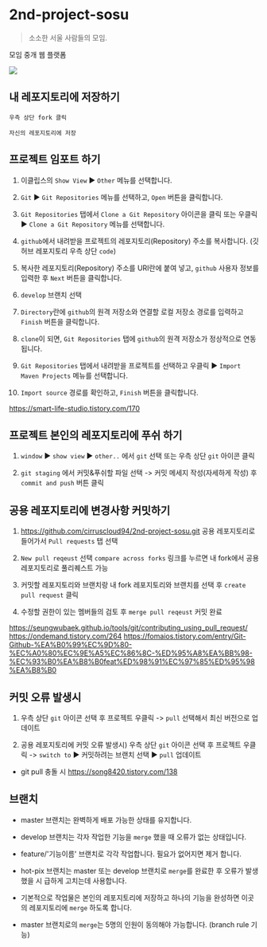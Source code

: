 # 2nd-project-sosu
> 소소한 서울 사람들의 모임.

모임 중개 웹 플랫폼

![](../total-branch.png)

## 내 레포지토리에 저장하기

```
우측 상단 fork 클릭
```

```
자신의 레포지토리에 저장
```

## 프로젝트 임포트 하기

1. 이클립스의 ``Show View`` ▶ ``Other`` 메뉴를 선택합니다.

2. ``Git`` ▶ ``Git Repositories`` 메뉴를 선택하고, ``Open`` 버튼을 클릭합니다.

3. ``Git Repositories`` 탭에서 ``Clone a Git Repository`` 아이콘을 클릭 또는 우클릭 ▶ ``Clone a Git Repository`` 메뉴를 선택합니다.

4. ``github``에서 내려받을 프로젝트의 레포지토리(Repository) 주소를 복사합니다. (깃허브 레포지토리 우측 상단 ``code``)

5. 복사한 레포지토리(Repository) 주소를 URI란에 붙여 넣고, ``github`` 사용자 정보를 입력한 후 ``Next`` 버튼을 클릭합니다.

6. ``develop`` 브랜치 선택

7. ``Directory``란에 ``github``의 원격 저장소와 연결할 로컬 저장소 경로를 입력하고 ``Finish`` 버튼을 클릭합니다.

8. ``clone``이 되면, ``Git Repositories`` 탭에 ``github``의 원격 저장소가 정상적으로 연동됩니다.

9. ``Git Repositories`` 탭에서 내려받을 프로젝트를 선택하고 우클릭 ▶ ``Import Maven Projects`` 메뉴를 선택합니다.

10. ``Import source`` 경로를 확인하고, ``Finish`` 버튼을 클릭합니다.


https://smart-life-studio.tistory.com/170

## 프로젝트 본인의 레포지토리에 푸쉬 하기

1. ``window`` ▶ ``show view`` ▶ ``other..`` 에서 ``git`` 선택 또는 우측 상단 ``git`` 아이콘 클릭

2. ``git staging`` 에서 커밋&푸쉬할 파일 선택 -> 커밋 메세지 작성(자세하게 작성) 후 ``commit and push`` 버튼 클릭


## 공용 레포지토리에 변경사항 커밋하기

1. https://github.com/cirruscloud94/2nd-project-sosu.git 공용 레포지토리로 들어가서 ``Pull requests`` 탭 선택 

2. ``New pull reqeust`` 선택 ``compare across forks`` 링크를 누르면 내 fork에서 공용 레포지토리로 풀리퀘스트 가능

3. 커밋할 레포지토리와 브랜치랑 내 fork 레포지토리와 브랜치를 선택 후 ``create pull request`` 클릭

4. 수정할 권한이 있는 멤버들의 검토 후 ``merge pull reqeust`` 커밋 완료

https://seungwubaek.github.io/tools/git/contributing_using_pull_request/
https://ondemand.tistory.com/264
https://fomaios.tistory.com/entry/Git-Github-%EA%B0%99%EC%9D%80-%EC%A0%80%EC%9E%A5%EC%86%8C-%ED%95%A8%EA%BB%98-%EC%93%B0%EA%B8%B0feat%ED%98%91%EC%97%85%ED%95%98%EA%B8%B0

## 커밋 오류 발생시

1. 우측 상단 ``git`` 아이콘 선택 후 프로젝트 우클릭 -> ``pull`` 선택해서 최신 버전으로 업데이트

2. 공용 레포지토리에 커밋 오류 발생시) 우측 상단 ``git`` 아이콘 선택 후 프로젝트 우클릭 -> ``switch to`` ▶ 커밋하려는 브랜치 선택 ▶ ``pull`` 업데이트

* git pull 충돌 시
https://song8420.tistory.com/138

## 브랜치

* master 브랜치는 완벽하게 배포 가능한 상태를 유지합니다.

* develop 브랜치는 각자 작업한 기능을 ``merge`` 했을 때 오류가 없는 상태입니다.

* feature/'기능이름' 브랜치로 각각 작업합니다. 필요가 없어지면 제거 합니다.

* hot-pix 브랜치는 master 또는 develop 브랜치로 ``merge``를 완료한 후 오류가 발생했을 시 급하게 고치는데 사용합니다.

* 기본적으로 작업물은 본인의 레포지토리에 저장하고 하나의 기능을 완성하면 이곳의 레포지토리에 ``merge`` 하도록 합니다.

* master 브랜치로의 ``merge``는 5명의 인원이 동의해야 가능합니다. (branch rule 기능)
## 



## 



<!-- Markdown link & img dfn's -->
[travis-image]: https://img.shields.io/travis/dbader/node-datadog-metrics/master.svg?style=flat-square
[travis-url]: https://travis-ci.org/dbader/node-datadog-metrics
